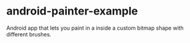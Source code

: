 android-painter-example
=======================

Android app that lets you paint in a inside a custom bitmap shape with different brushes.

